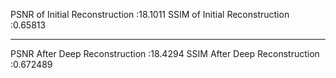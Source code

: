 PSNR of Initial Reconstruction :18.1011
SSIM of Initial Reconstruction :0.65813
__________________________________
PSNR After Deep Reconstruction :18.4294
SSIM After Deep Reconstruction :0.672489